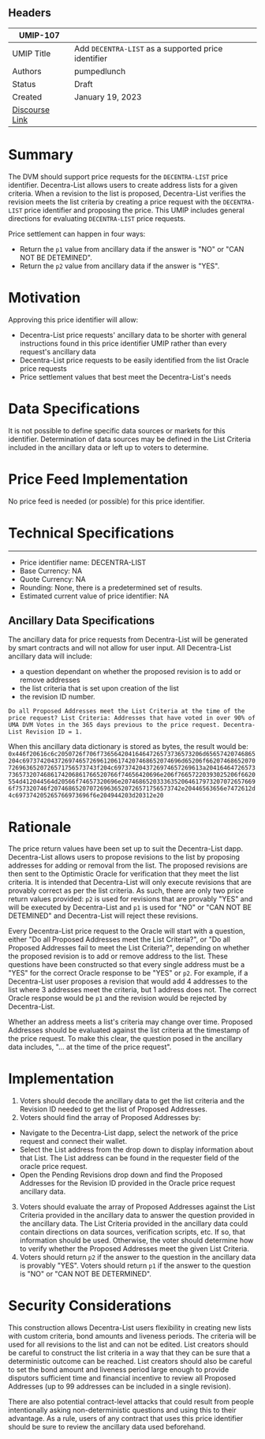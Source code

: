 ## Headers

| UMIP-107                |                                                               |
| ------------------- | ------------------------------------------------------------- |
| UMIP Title          | Add `DECENTRA-LIST` as a supported price identifier |
| Authors             | pumpedlunch                                                     |
| Status              | Draft                                                         |
| Created             | January 19, 2023                                            |
| [Discourse Link](https://discourse.umaproject.org/xxxxxx)      |             |

# Summary 

The DVM should support price requests for the `DECENTRA-LIST` price identifier. Decentra-List allows users to create address lists for a given criteria. When a revision to the list is proposed, Decentra-List verifies the revision meets the list criteria by creating a price request with the `DECENTRA-LIST` price identifier and proposing the price. This UMIP includes general directions for evaluating `DECENTRA-LIST` price requests. 

Price settlement can happen in four ways:
- Return the `p1` value from ancillary data if the answer is "NO" or "CAN NOT BE DETEMINED".
- Return the `p2` value from ancillary data if the answer is "YES".

# Motivation

Approving this price identifier will allow:
- Decentra-List price requests' ancillary data to be shorter with general instructions found in this price identifier UMIP rather than every request's ancillary data
- Decentra-List price requests to be easily identified from the list Oracle price requests
- Price settlement values that best meet the Decentra-List's needs 

# Data Specifications 

It is not possible to define specific data sources or markets for this identifier. Determination of data sources may be defined in the List Criteria included in the ancillary data or left up to voters to determine.

# Price Feed Implementation

No price feed is needed (or possible) for this price identifier.

# Technical Specifications

-----------------------------------------
- Price identifier name: DECENTRA-LIST
- Base Currency: NA
- Quote Currency: NA
- Rounding: None, there is a predetermined set of results.
- Estimated current value of price identifier: NA


## Ancillary Data Specifications

The ancillary data for price requests from Decentra-List will be generated by smart contracts and will not allow for user input. All Decentra-List ancillary data will include:
- a question dependant on whether the proposed revision is to add or remove addresses
- the list criteria that is set upon creation of the list 
- the revision ID number. 

`Do all Proposed Addresses meet the List Criteria at the time of the price request? List Criteria: Addresses that have voted in over 90% of UMA DVM Votes in the 365 days previous to the price request. Decentra-List Revision ID = 1.`

When this ancillary data dictionary is stored as bytes, the result would be: `0x446f20616c6c2050726f706f73656420416464726573736573206d65657420746865204c697374204372697465726961206174207468652074696d65206f662074686520707269636520726571756573743f204c6973742043726974657269613a204164647265737365732074686174206861766520766f74656420696e206f76657220393025206f6620554d412044564d20566f74657320696e207468652033363520646179732070726576696f757320746f2074686520707269636520726571756573742e20446563656e7472612d4c697374205265766973696f6e204944203d20312e20`

# Rationale

The price return values have been set up to suit the Decentra-List dapp. Decentra-List allows users to propose revisions to the list by proposing addresses for adding or removal from the list. The proposed revisions are then sent to the Optimistic Oracle for verification that they meet the list criteria. It is intended that Decentra-List will only execute revisions that are provably correct as per the list criteria. As such, there are only two price return values provided: `p2` is used for revisions that are provably "YES" and will be executed by Decentra-List and `p1` is used for "NO" or "CAN NOT BE DETEMINED" and Decentra-List will reject these revisions.

Every Decentra-List price request to the Oracle will start with a question, either "Do all Proposed Addresses meet the List Criteria?", or "Do all Proposed Addresses fail to meet the List Criteria?", depending on whether the proposed revision is to add or remove address to the list. These questions have been constructed so that every single address must be a "YES" for the correct Oracle response to be "YES" or `p2`. For example, if a Decentra-List user proposes a revision that would add 4 addresses to the list where 3 addresses meet the criteria, but 1 address does not. The correct Oracle response would be `p1` and the revision would be rejected by Decentra-List.

Whether an address meets a list's criteria may change over time. Proposed Addresses should be evaluated against the list criteria at the timestamp of the price request. To make this clear, the question posed in the ancillary data includes, "... at the time of the price request".

# Implementation

1. Voters should decode the ancillary data to get the list criteria and the Revision ID needed to get the list of Proposed Addresses.
2. Voters should find the array of Proposed Addresses by:
- Navigate to the Decentra-List dapp, select the network of the price request and connect their wallet.
- Select the List address from the drop down to display information about that List. The List address can be found in the requester field of the oracle price request.
- Open the Pending Revisions drop down and find the Proposed Addresses for the Revision ID provided in the Oracle price request ancillary data.
3. Voters should evaluate the array of Proposed Addresses against the List Criteria provided in the ancillary data to answer the question provided in the ancillary data. The List Criteria provided in the ancillary data could contain directions on data sources, verification scripts, etc. If so, that information should be used. Otherwise, the voter should determine how to verify whether the Proposed Addresses meet the given List Criteria.
4. Voters should return `p2` if the answer to the question in the ancillary data is provably "YES". Voters should return `p1` if the answer to the question is "NO" or "CAN NOT BE DETERMINED".

# Security Considerations

This construction allows Decentra-List users flexibility in creating new lists with custom criteria, bond amounts and liveness periods. The criteria will be used for all revisions to the list and can not be edited. List creators should be careful to construct the list criteria in a way that they can be sure that a deterministic outcome can be reached. List creators should also be careful to set the bond amount and liveness period large enough to provide disputors sufficient time and financial incentive to review all Proposed Addresses (up to 99 addresses can be included in a single revision).  

There are also potential contract-level attacks that could result from people intentionally asking non-deterministic questions and using this to their advantage. As a rule, users of any contract that uses this price identifier should be sure to review the ancillary data used beforehand. 
